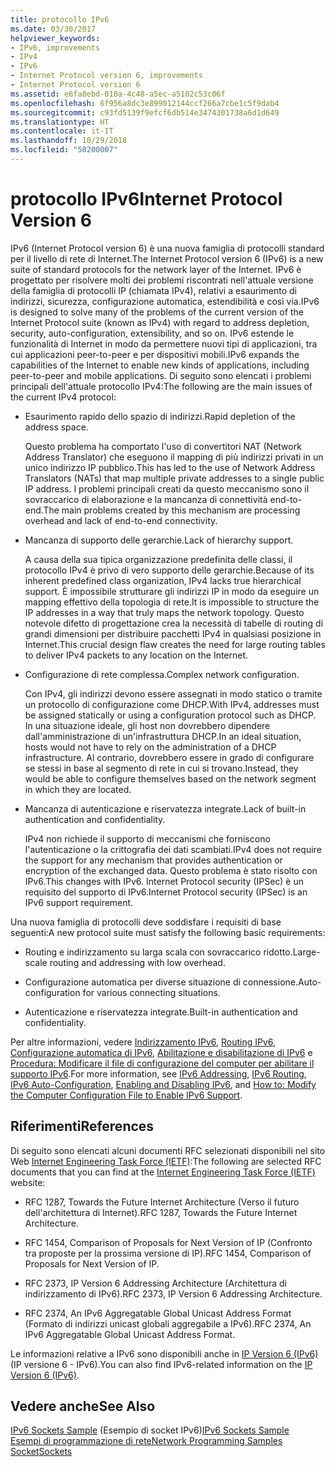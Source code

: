 ```yaml
---
title: protocollo IPv6
ms.date: 03/30/2017
helpviewer_keywords:
- IPv6, improvements
- IPv4
- IPv6
- Internet Protocol version 6, improvements
- Internet Protocol version 6
ms.assetid: e6fa8ebd-010a-4c48-a5ec-a5102c53c06f
ms.openlocfilehash: 6f956a8dc3e899012144ccf266a7cbe1c5f9dab4
ms.sourcegitcommit: c93fd5139f9efcf6db514e3474301738a6d1d649
ms.translationtype: HT
ms.contentlocale: it-IT
ms.lasthandoff: 10/29/2018
ms.locfileid: "50200007"
---
```

# <a name="internet-protocol-version-6"></a><span data-ttu-id="4b96e-102">protocollo IPv6</span><span class="sxs-lookup"><span data-stu-id="4b96e-102">Internet Protocol Version 6</span></span>
<span data-ttu-id="4b96e-103">IPv6 (Internet Protocol version 6) è una nuova famiglia di protocolli standard per il livello di rete di Internet.</span><span class="sxs-lookup"><span data-stu-id="4b96e-103">The Internet Protocol version 6 (IPv6) is a new suite of standard protocols for the network layer of the Internet.</span></span> <span data-ttu-id="4b96e-104">IPv6 è progettato per risolvere molti dei problemi riscontrati nell'attuale versione della famiglia di protocolli IP (chiamata IPv4), relativi a esaurimento di indirizzi, sicurezza, configurazione automatica, estendibilità e così via.</span><span class="sxs-lookup"><span data-stu-id="4b96e-104">IPv6 is designed to solve many of the problems of the current version of the Internet Protocol suite (known as IPv4) with regard to address depletion, security, auto-configuration, extensibility, and so on.</span></span> <span data-ttu-id="4b96e-105">IPv6 estende le funzionalità di Internet in modo da permettere nuovi tipi di applicazioni, tra cui applicazioni peer-to-peer e per dispositivi mobili.</span><span class="sxs-lookup"><span data-stu-id="4b96e-105">IPv6 expands the capabilities of the Internet to enable new kinds of applications, including peer-to-peer and mobile applications.</span></span> <span data-ttu-id="4b96e-106">Di seguito sono elencati i problemi principali dell'attuale protocollo IPv4:</span><span class="sxs-lookup"><span data-stu-id="4b96e-106">The following are the main issues of the current IPv4 protocol:</span></span>  
  
-   <span data-ttu-id="4b96e-107">Esaurimento rapido dello spazio di indirizzi.</span><span class="sxs-lookup"><span data-stu-id="4b96e-107">Rapid depletion of the address space.</span></span>  
  
     <span data-ttu-id="4b96e-108">Questo problema ha comportato l'uso di convertitori NAT (Network Address Translator) che eseguono il mapping di più indirizzi privati in un unico indirizzo IP pubblico.</span><span class="sxs-lookup"><span data-stu-id="4b96e-108">This has led to the use of Network Address Translators (NATs) that map multiple private addresses to a single public IP address.</span></span> <span data-ttu-id="4b96e-109">I problemi principali creati da questo meccanismo sono il sovraccarico di elaborazione e la mancanza di connettività end-to-end.</span><span class="sxs-lookup"><span data-stu-id="4b96e-109">The main problems created by this mechanism are processing overhead and lack of end-to-end connectivity.</span></span>  
  
-   <span data-ttu-id="4b96e-110">Mancanza di supporto delle gerarchie.</span><span class="sxs-lookup"><span data-stu-id="4b96e-110">Lack of hierarchy support.</span></span>  
  
     <span data-ttu-id="4b96e-111">A causa della sua tipica organizzazione predefinita delle classi, il protocollo IPv4 è privo di vero supporto delle gerarchie.</span><span class="sxs-lookup"><span data-stu-id="4b96e-111">Because of its inherent predefined class organization, IPv4 lacks true hierarchical support.</span></span> <span data-ttu-id="4b96e-112">È impossibile strutturare gli indirizzi IP in modo da eseguire un mapping effettivo della topologia di rete.</span><span class="sxs-lookup"><span data-stu-id="4b96e-112">It is impossible to structure the IP addresses in a way that truly maps the network topology.</span></span> <span data-ttu-id="4b96e-113">Questo notevole difetto di progettazione crea la necessità di tabelle di routing di grandi dimensioni per distribuire pacchetti IPv4 in qualsiasi posizione in Internet.</span><span class="sxs-lookup"><span data-stu-id="4b96e-113">This crucial design flaw creates the need for large routing tables to deliver IPv4 packets to any location on the Internet.</span></span>  
  
-   <span data-ttu-id="4b96e-114">Configurazione di rete complessa.</span><span class="sxs-lookup"><span data-stu-id="4b96e-114">Complex network configuration.</span></span>  
  
     <span data-ttu-id="4b96e-115">Con IPv4, gli indirizzi devono essere assegnati in modo statico o tramite un protocollo di configurazione come DHCP.</span><span class="sxs-lookup"><span data-stu-id="4b96e-115">With IPv4, addresses must be assigned statically or using a configuration protocol such as DHCP.</span></span> <span data-ttu-id="4b96e-116">In una situazione ideale, gli host non dovrebbero dipendere dall'amministrazione di un'infrastruttura DHCP.</span><span class="sxs-lookup"><span data-stu-id="4b96e-116">In an ideal situation, hosts would not have to rely on the administration of a DHCP infrastructure.</span></span> <span data-ttu-id="4b96e-117">Al contrario, dovrebbero essere in grado di configurare se stessi in base al segmento di rete in cui si trovano.</span><span class="sxs-lookup"><span data-stu-id="4b96e-117">Instead, they would be able to configure themselves based on the network segment in which they are located.</span></span>  
  
-   <span data-ttu-id="4b96e-118">Mancanza di autenticazione e riservatezza integrate.</span><span class="sxs-lookup"><span data-stu-id="4b96e-118">Lack of built-in authentication and confidentiality.</span></span>  
  
     <span data-ttu-id="4b96e-119">IPv4 non richiede il supporto di meccanismi che forniscono l'autenticazione o la crittografia dei dati scambiati.</span><span class="sxs-lookup"><span data-stu-id="4b96e-119">IPv4 does not require the support for any mechanism that provides authentication or encryption of the exchanged data.</span></span> <span data-ttu-id="4b96e-120">Questo problema è stato risolto con IPv6.</span><span class="sxs-lookup"><span data-stu-id="4b96e-120">This changes with IPv6.</span></span> <span data-ttu-id="4b96e-121">Internet Protocol security (IPSec) è un requisito del supporto di IPv6.</span><span class="sxs-lookup"><span data-stu-id="4b96e-121">Internet Protocol security (IPSec) is an IPv6 support requirement.</span></span>  
  
 <span data-ttu-id="4b96e-122">Una nuova famiglia di protocolli deve soddisfare i requisiti di base seguenti:</span><span class="sxs-lookup"><span data-stu-id="4b96e-122">A new protocol suite must satisfy the following basic requirements:</span></span>  
  
-   <span data-ttu-id="4b96e-123">Routing e indirizzamento su larga scala con sovraccarico ridotto.</span><span class="sxs-lookup"><span data-stu-id="4b96e-123">Large-scale routing and addressing with low overhead.</span></span>  
  
-   <span data-ttu-id="4b96e-124">Configurazione automatica per diverse situazione di connessione.</span><span class="sxs-lookup"><span data-stu-id="4b96e-124">Auto-configuration for various connecting situations.</span></span>  
  
-   <span data-ttu-id="4b96e-125">Autenticazione e riservatezza integrate.</span><span class="sxs-lookup"><span data-stu-id="4b96e-125">Built-in authentication and confidentiality.</span></span>  
  
 <span data-ttu-id="4b96e-126">Per altre informazioni, vedere [Indirizzamento IPv6](../../../docs/framework/network-programming/ipv6-addressing.md), [Routing IPv6](../../../docs/framework/network-programming/ipv6-routing.md), [Configurazione automatica di IPv6](../../../docs/framework/network-programming/ipv6-auto-configuration.md), [Abilitazione e disabilitazione di IPv6](../../../docs/framework/network-programming/enabling-and-disabling-ipv6.md) e [Procedura: Modificare il file di configurazione del computer per abilitare il supporto IPv6](../../../docs/framework/network-programming/how-to-modify-the-computer-configuration-file-to-enable-ipv6-support.md).</span><span class="sxs-lookup"><span data-stu-id="4b96e-126">For more information, see [IPv6 Addressing](../../../docs/framework/network-programming/ipv6-addressing.md), [IPv6 Routing](../../../docs/framework/network-programming/ipv6-routing.md), [IPv6 Auto-Configuration](../../../docs/framework/network-programming/ipv6-auto-configuration.md), [Enabling and Disabling IPv6](../../../docs/framework/network-programming/enabling-and-disabling-ipv6.md), and [How to: Modify the Computer Configuration File to Enable IPv6 Support](../../../docs/framework/network-programming/how-to-modify-the-computer-configuration-file-to-enable-ipv6-support.md).</span></span>  
  
## <a name="references"></a><span data-ttu-id="4b96e-127">Riferimenti</span><span class="sxs-lookup"><span data-stu-id="4b96e-127">References</span></span>  
 <span data-ttu-id="4b96e-128">Di seguito sono elencati alcuni documenti RFC selezionati disponibili nel sito Web [Internet Engineering Task Force (IETF)](https://www.ietf.org/):</span><span class="sxs-lookup"><span data-stu-id="4b96e-128">The following are selected RFC documents that you can find at the [Internet Engineering Task Force (IETF)](https://www.ietf.org/) website:</span></span>  
  
-   <span data-ttu-id="4b96e-129">RFC 1287, Towards the Future Internet Architecture (Verso il futuro dell'architettura di Internet).</span><span class="sxs-lookup"><span data-stu-id="4b96e-129">RFC 1287, Towards the Future Internet Architecture.</span></span>  
  
-   <span data-ttu-id="4b96e-130">RFC 1454, Comparison of Proposals for Next Version of IP (Confronto tra proposte per la prossima versione di IP).</span><span class="sxs-lookup"><span data-stu-id="4b96e-130">RFC 1454, Comparison of Proposals for Next Version of IP.</span></span>  
  
-   <span data-ttu-id="4b96e-131">RFC 2373, IP Version 6 Addressing Architecture (Architettura di indirizzamento di IPv6).</span><span class="sxs-lookup"><span data-stu-id="4b96e-131">RFC 2373, IP Version 6 Addressing Architecture.</span></span>  
  
-   <span data-ttu-id="4b96e-132">RFC 2374, An IPv6 Aggregatable Global Unicast Address Format (Formato di indirizzi unicast globali aggregabile a IPv6).</span><span class="sxs-lookup"><span data-stu-id="4b96e-132">RFC 2374, An IPv6 Aggregatable Global Unicast Address Format.</span></span>  
  
 <span data-ttu-id="4b96e-133">Le informazioni relative a IPv6 sono disponibili anche in [IP Version 6 (IPv6)](https://docs.microsoft.com/previous-versions/windows/it-pro/windows-server-2008-R2-and-2008/dd379498%28v=ws.10%29) (IP versione 6 - IPv6).</span><span class="sxs-lookup"><span data-stu-id="4b96e-133">You can also find IPv6-related information on the [IP Version 6 (IPv6)](https://docs.microsoft.com/previous-versions/windows/it-pro/windows-server-2008-R2-and-2008/dd379498%28v=ws.10%29).</span></span>  
  
## <a name="see-also"></a><span data-ttu-id="4b96e-134">Vedere anche</span><span class="sxs-lookup"><span data-stu-id="4b96e-134">See Also</span></span>  
 <span data-ttu-id="4b96e-135">[IPv6 Sockets Sample](https://docs.microsoft.com/previous-versions/dotnet/netframework-3.0/ms180981%28v=vs.85%29) (Esempio di socket IPv6)</span><span class="sxs-lookup"><span data-stu-id="4b96e-135">[IPv6 Sockets Sample](https://docs.microsoft.com/previous-versions/dotnet/netframework-3.0/ms180981%28v=vs.85%29)</span></span>  
 [<span data-ttu-id="4b96e-136">Esempi di programmazione di rete</span><span class="sxs-lookup"><span data-stu-id="4b96e-136">Network Programming Samples</span></span>](../../../docs/framework/network-programming/network-programming-samples.md)  
 [<span data-ttu-id="4b96e-137">Socket</span><span class="sxs-lookup"><span data-stu-id="4b96e-137">Sockets</span></span>](../../../docs/framework/network-programming/sockets.md)
